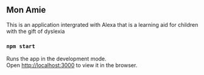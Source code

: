 
## Mon Amie

This is an application intergrated with Alexa that is a learning aid for children with the gift of dyslexia

### `npm start`

Runs the app in the development mode.<br>
Open [http://localhost:3000](http://localhost:3000) to view it in the browser.

